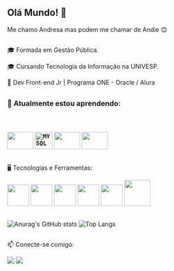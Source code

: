 ## Olá Mundo! 👋

Me chamo Andresa mas podem me chamar de Andie 😊
##
<p>🎓 Formada em Gestão Pública.<p/>
<p> 🎓 Cursando Tecnologia da Informação na UNIVESP.
<p>🌱 Dev Front-end Jr | Programa ONE - Oracle / Alura</p>

##

<h3>📓 Atualmente estou aprendendo:</p>
<br>
<br>
<div align-items:center>

<img src="https://cdn.jsdelivr.net/gh/devicons/devicon/icons/python/python-original.svg" width="60" height="40"/>
<code><img width="40px" src="https://cdn.jsdelivr.net/gh/devicons/devicon/icons/mysql/mysql-original.svg" title = "MYSQL"/></code>
<img src="https://cdn.jsdelivr.net/gh/devicons/devicon/icons/mysql/mysql-original-wordmark.svg" width="60" height="40" /> 
<img src="https://img.shields.io/badge/angular-%23DD0031.svg?style=for-the-badge&logo=angular&logoColor=white" width="60" height="40"/>
  

          
</div>

##

🖥️ Tecnologias e Ferramentas:

<img src="https://cdn.jsdelivr.net/gh/devicons/devicon/icons/html5/html5-plain.svg" width="50" height="50"/>     <img src="https://cdn.jsdelivr.net/gh/devicons/devicon/icons/css3/css3-plain.svg" width="50" height="50"/>     <img src="https://cdn.jsdelivr.net/gh/devicons/devicon/icons/javascript/javascript-plain.svg" width="50" height="50"/>      <img src="https://cdn.jsdelivr.net/gh/devicons/devicon/icons/git/git-plain.svg" width="50" height="50"/>     <img src="https://cdn.jsdelivr.net/gh/devicons/devicon/icons/vscode/vscode-original.svg" width="50" height="50"/>     <img src="https://img.icons8.com/material-outlined/24/FFFFFF/github.png" width="60" height="60" />




##

<div>
  
  ![Anurag's GitHub stats](https://github-readme-stats.vercel.app/api?username=AndieReis&show_icons=true&include_all_commits=true&theme=transparent&hide_border=true&count_private=true)
  ![Top Langs](https://github-readme-stats.vercel.app/api/top-langs/?username=AndieReis&show_icons=true&theme=transparent&hide_border=true)
  
  
</div>  

##

📫 Conecte-se comigo:

<div>
<a href = "mailto:andie.reis@gmail.com"><img src="https://img.shields.io/badge/Gmail-D14836?style=for-the-badge&logo=gmail&logoColor=white" target="_blank"></a>
<a href="https://www.linkedin.com/in/andresa-reis-fernandes" target="_blank"><img src="https://img.shields.io/badge/-LinkedIn-%230077B5?style=for-the-badge&logo=linkedin&logoColor=white" target="_blank"></a>   
</div>

##


